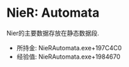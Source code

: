 NieR: Automata
==============

Nier的主要数据存放在静态数据段.

- 所持金: NieRAutomata.exe+197C4C0
- 经验值: NieRAutomata.exe+1984670

